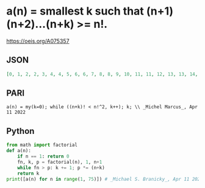 # a\(n\) \= smallest k such that \(n\+1\)\(n\+2\)\.\.\.\(n\+k\) \>\= n\!\.
https://oeis.org/A075357
## JSON
```JSON
[0, 1, 2, 2, 3, 4, 4, 5, 6, 6, 7, 8, 8, 9, 10, 11, 11, 12, 13, 13, 14, 15, 16, 16, 17, 18, 18, 19, 20, 21, 21, 22, 23, 24, 24, 25, 26, 27, 27, 28, 29, 30, 30, 31, 32, 33, 33, 34, 35, 36, 37, 37, 38, 39, 40, 40, 41, 42, 43, 43, 44, 45, 46, 47, 47, 48, 49, 50, 50, 51, 52, 53, 53, 54]
```
## PARI
```PARI
a(n) = my(k=0); while ((n+k)! < n!^2, k++); k; \\ _Michel Marcus_, Apr 11 2022
```
## Python
```Python
from math import factorial
def a(n):
    if n == 1: return 0
    fn, k, p = factorial(n), 1, n+1
    while fn > p: k += 1; p *= (n+k)
    return k
print([a(n) for n in range(1, 75)]) # _Michael S. Branicky_, Apr 11 2022
```
